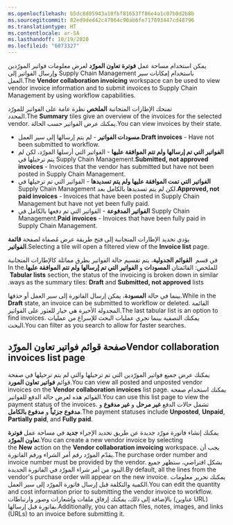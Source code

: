 ```yaml
---
ms.openlocfilehash: b5dc8d05943a10fbf81653ff86e4a1c07b0d2b8b
ms.sourcegitcommit: 82ed9ded42c47064c90ab6fe717893447cd48796
ms.translationtype: HT
ms.contentlocale: ar-SA
ms.lasthandoff: 10/19/2020
ms.locfileid: "6073327"
---
```

<span data-ttu-id="0e547-101">يمكن استخدام مساحة عمل **فوترة تعاون المورّد** لعرض معلومات فواتير المورّدين وإرسال الفواتير إلى Supply Chain Management باستخدام إمكانات سير العمل.</span><span class="sxs-lookup"><span data-stu-id="0e547-101">The **Vendor collaboration invoicing** workspace can be used to view vendor invoice information and to submit invoices to Supply Chain Management by using workflow capabilities.</span></span>

<span data-ttu-id="0e547-102">تمنحك الإطارات المتجانبة **الملخص** نظرة عامة على الفواتير للمورّد المحدد.</span><span class="sxs-lookup"><span data-stu-id="0e547-102">The **Summary** tiles give an overview of the invoices for the selected vendor.</span></span> <span data-ttu-id="0e547-103">يمكنك عرض الفواتير حسب الحالة.</span><span class="sxs-lookup"><span data-stu-id="0e547-103">You can view invoices by their state.</span></span>

-   <span data-ttu-id="0e547-104">**مسودات الفواتير** - لم يتم إرسالها إلى سير العمل.</span><span class="sxs-lookup"><span data-stu-id="0e547-104">**Draft invoices** - Have not been submitted to workflow.</span></span>
-   <span data-ttu-id="0e547-105">**الفواتير التي تم إرسالها ولم تتم الموافقة عليها** - الفواتير التي أرسلها المورّد، لكن لم يتم ترحيلها في Supply Chain Management.</span><span class="sxs-lookup"><span data-stu-id="0e547-105">**Submitted, not approved invoices** - Invoices that the vendor has submitted but have not been posted in Supply Chain Management.</span></span>
-   <span data-ttu-id="0e547-106">**الفواتير التي تمت الموافقة عليها ولم يتم تسديدها** - الفواتير التي تم ترحيلها في Supply Chain Management لكن لم يتم تسديدها بالكامل بعد.</span><span class="sxs-lookup"><span data-stu-id="0e547-106">**Approved, not paid invoices** - Invoices that have been posted in Supply Chain Management but have not yet been fully paid.</span></span>
-   <span data-ttu-id="0e547-107">**الفواتير المدفوعة** - الفواتير التي تم دفعها بالكامل في Supply Chain Management.</span><span class="sxs-lookup"><span data-stu-id="0e547-107">**Paid invoices** - Invoices that have been fully paid in Supply Chain Management.</span></span>

<span data-ttu-id="0e547-108">يؤدي تحديد الإطارات المتجانبة إلى فتح طريقة عرض مُصفاة لصفحة **قائمة الفواتير**.</span><span class="sxs-lookup"><span data-stu-id="0e547-108">Selecting a tile will open a filtered view of the **Invoice list** page.</span></span>

<span data-ttu-id="0e547-109">في قسم  **القوائم الجدولية**، يتم تقسيم حالة الفواتير بطرق مماثلة كالإطارات المتجانبة للملخص: القائمتان **المسودات** و **‬‏‫الفواتير التي تم إرسالها ولم تتم الموافقة عليها‬‏‫**.</span><span class="sxs-lookup"><span data-stu-id="0e547-109">In the  **Tabular lists** section, the status of the invoicing is broken down in similar ways as the summary tiles: **Draft** and **Submitted, not approved** lists.</span></span>

<span data-ttu-id="0e547-110">بينما في حالة **المسودة**، يمكن إرسال الفاتورة إلى سير العمل أو حذفها.</span><span class="sxs-lookup"><span data-stu-id="0e547-110">While in the **Draft** state, an invoice can be submitted to workflow or deleted.</span></span> <span data-ttu-id="0e547-111">القائمة المجدولة الأخيرة هي خيار للعثور على الفواتير.</span><span class="sxs-lookup"><span data-stu-id="0e547-111">The last tabular list is an option to find invoices.</span></span> <span data-ttu-id="0e547-112">يمكنك التصفية بينما تجري عمليات البحث للإسراع من عمليات البحث.</span><span class="sxs-lookup"><span data-stu-id="0e547-112">You can filter as you search to allow for faster searches.</span></span>

## <a name="vendor-collaboration-invoices-list-page"></a><span data-ttu-id="0e547-113">صفحة قوائم فواتير تعاون المورّد</span><span class="sxs-lookup"><span data-stu-id="0e547-113">Vendor collaboration invoices list page</span></span>

<span data-ttu-id="0e547-114">يمكنك عرض جميع فواتير المورّدين التي تم ترحيلها والتي لم يتم ترحيلها في صفحة قوائم **فواتير تعاون المورد**.</span><span class="sxs-lookup"><span data-stu-id="0e547-114">You can view all posted and unposted vendor invoices on the **Vendor collaboration invoices** list page.</span></span> <span data-ttu-id="0e547-115">يمكنك استخدام صفحة القوائم هذه لعرض حالة الدفع للفواتير.</span><span class="sxs-lookup"><span data-stu-id="0e547-115">You can use this list page to view the payment status of the invoices.</span></span> <span data-ttu-id="0e547-116">تشمل حالات الدفع **غير مرحل** و **غير مدفوع** و **مدفوع جزئياً** و **مدفوع بالكامل**.</span><span class="sxs-lookup"><span data-stu-id="0e547-116">The payment statuses include **Unposted**, **Unpaid**, **Partially paid**, and **Fully paid**.</span></span>

<span data-ttu-id="0e547-117">يمكنك إنشاء فاتورة مورّد جديدة عن طريق تحديد الإجراء **جديد** في مساحة عمل **فوترة تعاون المورّد**.</span><span class="sxs-lookup"><span data-stu-id="0e547-117">You can create a new vendor invoice by selecting the **New** action on the **Vendor collaboration invoicing** workspace.</span></span> <span data-ttu-id="0e547-118">يجب أن يقدّم المورّد رقم أمر الشراء ورقم الفاتورة.</span><span class="sxs-lookup"><span data-stu-id="0e547-118">The purchase order number and invoice number must be provided by the vendor.</span></span> <span data-ttu-id="0e547-119">بشكل افتراضي، ستظهر جميع البنود من أمر شراء المورّد في الفاتورة الجديدة.</span><span class="sxs-lookup"><span data-stu-id="0e547-119">By default, all the lines from the vendor's purchase order will appear on the new invoice.</span></span> <span data-ttu-id="0e547-120">يمكنك تحرير معلومات الكمية والتكلفة قبل إرسال فاتورة المورّد إلى سير العمل.</span><span class="sxs-lookup"><span data-stu-id="0e547-120">You can edit the quantity and cost information prior to submitting the vendor invoice to workflow.</span></span> <span data-ttu-id="0e547-121">بالإضافة إلى ذلك، يمكنك إرفاق ملفات وإشعارات وصور وارتباطات (عناوين URL) بفاتورة قبل إرسالها.</span><span class="sxs-lookup"><span data-stu-id="0e547-121">Additionally, you can attach files, notes, images, and links (URLs) to an invoice before submitting it.</span></span>
